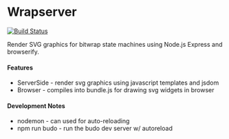 # Wrapserver

[![Build Status](https://travis-ci.org/bitwrap/wrapserver.svg?branch=master)](https://travis-ci.org/bitwrap/wrapserver)

Render SVG graphics for bitwrap state machines using Node.js Express and browserify.

#### Features

* ServerSide - render svg graphics using javascript templates and jsdom
* Browser - compiles into bundle.js for drawing svg widgets in browser

#### Development Notes

* nodemon - can used for auto-reloading
* npm run budo - run the budo dev server w/ autoreload
